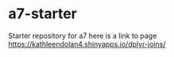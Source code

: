 # a7-starter
Starter repository for a7 here is a link to page https://kathleendolan4.shinyapps.io/dplyr-joins/

